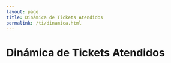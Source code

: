 ```yaml
---
layout: page
title: Dinámica de Tickets Atendidos
permalink: /ti/dinamica.html
---
```


<h1 class="page-header">Dinámica de Tickets Atendidos</h1>
<div style="width: 800px; height: 350px;"
	 data-widget="chart"
	 data-type="line"
	 data-yint="true"
	 data-title="Tickets al paso del tiempo"
         data-show-title="false"
	 data-htsql="/hesk_tickets{epa:=date(dt)}^epa {epa-,count(hesk_tickets) :as 'tickets'}.limit(50)">
</div>


<div class="table-responsive">
  <table class="table table-striped"
	 data-htsql="/hesk_tickets{epa:=date(dt)}^epa {epa- :as fecha,count(hesk_tickets) :as 'tickets'}.limit(50)">
  </table>
</div>
